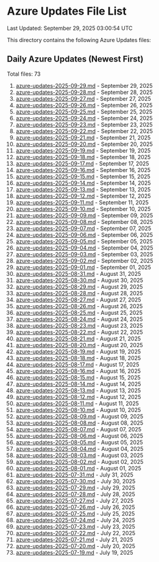 # Azure Updates File List

Last Updated: September 29, 2025 03:00:54 UTC

This directory contains the following Azure Updates files:

## Daily Azure Updates (Newest First)

Total files: 73

1. [azure-updates-2025-09-29.md](./azure-updates-2025-09-29.md) - September 29, 2025
2. [azure-updates-2025-09-28.md](./azure-updates-2025-09-28.md) - September 28, 2025
3. [azure-updates-2025-09-27.md](./azure-updates-2025-09-27.md) - September 27, 2025
4. [azure-updates-2025-09-26.md](./azure-updates-2025-09-26.md) - September 26, 2025
5. [azure-updates-2025-09-25.md](./azure-updates-2025-09-25.md) - September 25, 2025
6. [azure-updates-2025-09-24.md](./azure-updates-2025-09-24.md) - September 24, 2025
7. [azure-updates-2025-09-23.md](./azure-updates-2025-09-23.md) - September 23, 2025
8. [azure-updates-2025-09-22.md](./azure-updates-2025-09-22.md) - September 22, 2025
9. [azure-updates-2025-09-21.md](./azure-updates-2025-09-21.md) - September 21, 2025
10. [azure-updates-2025-09-20.md](./azure-updates-2025-09-20.md) - September 20, 2025
11. [azure-updates-2025-09-19.md](./azure-updates-2025-09-19.md) - September 19, 2025
12. [azure-updates-2025-09-18.md](./azure-updates-2025-09-18.md) - September 18, 2025
13. [azure-updates-2025-09-17.md](./azure-updates-2025-09-17.md) - September 17, 2025
14. [azure-updates-2025-09-16.md](./azure-updates-2025-09-16.md) - September 16, 2025
15. [azure-updates-2025-09-15.md](./azure-updates-2025-09-15.md) - September 15, 2025
16. [azure-updates-2025-09-14.md](./azure-updates-2025-09-14.md) - September 14, 2025
17. [azure-updates-2025-09-13.md](./azure-updates-2025-09-13.md) - September 13, 2025
18. [azure-updates-2025-09-12.md](./azure-updates-2025-09-12.md) - September 12, 2025
19. [azure-updates-2025-09-11.md](./azure-updates-2025-09-11.md) - September 11, 2025
20. [azure-updates-2025-09-10.md](./azure-updates-2025-09-10.md) - September 10, 2025
21. [azure-updates-2025-09-09.md](./azure-updates-2025-09-09.md) - September 09, 2025
22. [azure-updates-2025-09-08.md](./azure-updates-2025-09-08.md) - September 08, 2025
23. [azure-updates-2025-09-07.md](./azure-updates-2025-09-07.md) - September 07, 2025
24. [azure-updates-2025-09-06.md](./azure-updates-2025-09-06.md) - September 06, 2025
25. [azure-updates-2025-09-05.md](./azure-updates-2025-09-05.md) - September 05, 2025
26. [azure-updates-2025-09-04.md](./azure-updates-2025-09-04.md) - September 04, 2025
27. [azure-updates-2025-09-03.md](./azure-updates-2025-09-03.md) - September 03, 2025
28. [azure-updates-2025-09-02.md](./azure-updates-2025-09-02.md) - September 02, 2025
29. [azure-updates-2025-09-01.md](./azure-updates-2025-09-01.md) - September 01, 2025
30. [azure-updates-2025-08-31.md](./azure-updates-2025-08-31.md) - August 31, 2025
31. [azure-updates-2025-08-30.md](./azure-updates-2025-08-30.md) - August 30, 2025
32. [azure-updates-2025-08-29.md](./azure-updates-2025-08-29.md) - August 29, 2025
33. [azure-updates-2025-08-28.md](./azure-updates-2025-08-28.md) - August 28, 2025
34. [azure-updates-2025-08-27.md](./azure-updates-2025-08-27.md) - August 27, 2025
35. [azure-updates-2025-08-26.md](./azure-updates-2025-08-26.md) - August 26, 2025
36. [azure-updates-2025-08-25.md](./azure-updates-2025-08-25.md) - August 25, 2025
37. [azure-updates-2025-08-24.md](./azure-updates-2025-08-24.md) - August 24, 2025
38. [azure-updates-2025-08-23.md](./azure-updates-2025-08-23.md) - August 23, 2025
39. [azure-updates-2025-08-22.md](./azure-updates-2025-08-22.md) - August 22, 2025
40. [azure-updates-2025-08-21.md](./azure-updates-2025-08-21.md) - August 21, 2025
41. [azure-updates-2025-08-20.md](./azure-updates-2025-08-20.md) - August 20, 2025
42. [azure-updates-2025-08-19.md](./azure-updates-2025-08-19.md) - August 19, 2025
43. [azure-updates-2025-08-18.md](./azure-updates-2025-08-18.md) - August 18, 2025
44. [azure-updates-2025-08-17.md](./azure-updates-2025-08-17.md) - August 17, 2025
45. [azure-updates-2025-08-16.md](./azure-updates-2025-08-16.md) - August 16, 2025
46. [azure-updates-2025-08-15.md](./azure-updates-2025-08-15.md) - August 15, 2025
47. [azure-updates-2025-08-14.md](./azure-updates-2025-08-14.md) - August 14, 2025
48. [azure-updates-2025-08-13.md](./azure-updates-2025-08-13.md) - August 13, 2025
49. [azure-updates-2025-08-12.md](./azure-updates-2025-08-12.md) - August 12, 2025
50. [azure-updates-2025-08-11.md](./azure-updates-2025-08-11.md) - August 11, 2025
51. [azure-updates-2025-08-10.md](./azure-updates-2025-08-10.md) - August 10, 2025
52. [azure-updates-2025-08-09.md](./azure-updates-2025-08-09.md) - August 09, 2025
53. [azure-updates-2025-08-08.md](./azure-updates-2025-08-08.md) - August 08, 2025
54. [azure-updates-2025-08-07.md](./azure-updates-2025-08-07.md) - August 07, 2025
55. [azure-updates-2025-08-06.md](./azure-updates-2025-08-06.md) - August 06, 2025
56. [azure-updates-2025-08-05.md](./azure-updates-2025-08-05.md) - August 05, 2025
57. [azure-updates-2025-08-04.md](./azure-updates-2025-08-04.md) - August 04, 2025
58. [azure-updates-2025-08-03.md](./azure-updates-2025-08-03.md) - August 03, 2025
59. [azure-updates-2025-08-02.md](./azure-updates-2025-08-02.md) - August 02, 2025
60. [azure-updates-2025-08-01.md](./azure-updates-2025-08-01.md) - August 01, 2025
61. [azure-updates-2025-07-31.md](./azure-updates-2025-07-31.md) - July 31, 2025
62. [azure-updates-2025-07-30.md](./azure-updates-2025-07-30.md) - July 30, 2025
63. [azure-updates-2025-07-29.md](./azure-updates-2025-07-29.md) - July 29, 2025
64. [azure-updates-2025-07-28.md](./azure-updates-2025-07-28.md) - July 28, 2025
65. [azure-updates-2025-07-27.md](./azure-updates-2025-07-27.md) - July 27, 2025
66. [azure-updates-2025-07-26.md](./azure-updates-2025-07-26.md) - July 26, 2025
67. [azure-updates-2025-07-25.md](./azure-updates-2025-07-25.md) - July 25, 2025
68. [azure-updates-2025-07-24.md](./azure-updates-2025-07-24.md) - July 24, 2025
69. [azure-updates-2025-07-23.md](./azure-updates-2025-07-23.md) - July 23, 2025
70. [azure-updates-2025-07-22.md](./azure-updates-2025-07-22.md) - July 22, 2025
71. [azure-updates-2025-07-21.md](./azure-updates-2025-07-21.md) - July 21, 2025
72. [azure-updates-2025-07-20.md](./azure-updates-2025-07-20.md) - July 20, 2025
73. [azure-updates-2025-07-19.md](./azure-updates-2025-07-19.md) - July 19, 2025
